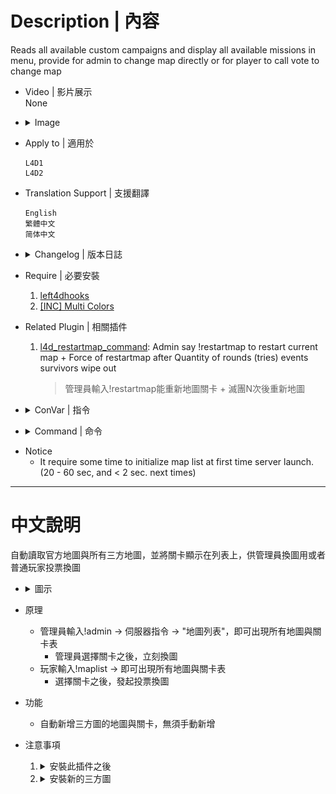 
# Description | 內容
Reads all available custom campaigns and display all available missions in menu, provide for admin to change map directly or for player to call vote to change map

* Video | 影片展示
<br/>None

* <details><summary>Image</summary>

	* !admin -> Server Commands -> "List of Maps"
	<br/>![l4d_all_missions_list_1](image/l4d_all_missions_list_1.jpg)
	<br/>![l4d_all_missions_list_2](image/l4d_all_missions_list_2.jpg)
	* Type !maplist and call a vote to change map.
	<br/>![l4d_all_missions_list_3](image/l4d_all_missions_list_3.jpg)
</details>

* Apply to | 適用於
    ```
    L4D1
    L4D2
    ```

* Translation Support | 支援翻譯
	```
	English
	繁體中文
	简体中文
	```

* <details><summary>Changelog | 版本日誌</summary>

    * v1.1 (2023-7-8)
        * Add vote system, non-admin players can use command to view mission list and call a vote to change map.

    * v1.0 (2023-7-5)
        * Initial Release
</details>

* Require | 必要安裝
	1. [left4dhooks](https://forums.alliedmods.net/showthread.php?t=321696)
	2. [[INC] Multi Colors](https://github.com/fbef0102/L4D1_2-Plugins/releases/tag/Multi-Colors)

* Related Plugin | 相關插件
	1. [l4d_restartmap_command](https://github.com/fbef0102/Game-Private_Plugin/tree/main/Plugin_%E6%8F%92%E4%BB%B6/Map_%E9%97%9C%E5%8D%A1/l4d_restartmap_command): Admin say !restartmap to restart current map + Force of restartmap after Quantity of rounds (tries) events survivors wipe out
    	> 管理員輸入!restartmap能重新地圖關卡 + 滅團N次後重新地圖

* <details><summary>ConVar | 指令</summary>

	* cfg/sourcemod/l4d_all_missions_list.cfg
		```php
        // Delay to start another a vote after vote ends.
        l4d_all_missions_list_vote_delay "60"

        // If 1, player can use comamnd !maplist and call a vote to change map.
        l4d_all_missions_list_vote_enable "1"

        // Numbers of real survivor and infected player required to start a vote to change map.
        l4d_all_missions_list_vote_required "2"
		```
</details>

* <details><summary>Command | 命令</summary>
    
	* **Display mission list and vote to change map**
		```php
		sm_maplist
		```

	* **Update mission list manually (Adm required: ADMFLAG_BAN)**
		```php
		sm_mission_list_update
		```
</details>

* Notice
  * It require some time to initialize map list at first time server launch. (20 - 60 sec, and < 2 sec. next times)

- - - -
# 中文說明
自動讀取官方地圖與所有三方地圖，並將關卡顯示在列表上，供管理員換圖用或者普通玩家投票換圖

* <details><summary>圖示</summary>

	<br/>![l4d_all_missions_list_1_zho](image/zho/l4d_all_missions_list_1.jpg)
	<br/>![l4d_all_missions_list_2_zho](image/zho/l4d_all_missions_list_2.jpg)
    <br/>![l4d_all_missions_list_3_zho](image/zho/l4d_all_missions_list_3.jpg)
</details>

* 原理
    * 管理員輸入!admin -> 伺服器指令 -> "地圖列表"，即可出現所有地圖與關卡表
      * 管理員選擇關卡之後，立刻換圖
    * 玩家輸入!maplist -> 即可出現所有地圖與關卡表
      * 選擇關卡之後，發起投票換圖

* 功能
	* 自動新增三方圖的地圖與關卡，無須手動新增

* 注意事項
    1. <details><summary>安裝此插件之後</summary>

        * 第一次啟動伺服器時，插件需要花30~60秒讀取分析地圖，因此伺服器卡住是正常的現象，請等待插件跑完
        * 安裝上這個插件並啟動伺服器之後，伺服器會自動產生以下檔案
            * data\l4d_all_missions_list_coop.txt
            * data\l4d_all_missions_list_scavenge.txt
            * data\l4d_all_missions_list_survival.txt
            * data\l4d_all_missions_list_versus.txt
    </details>

    2. <details><summary>安裝新的三方圖</summary>

        * 每當安裝三方圖時，left4dead2\addons\sourcemod\data\內的文件內容會有變化，自動新增三方圖的地圖與關卡
        * 反之，每當移除三方圖時，自動移除三方圖的地圖與關卡
            * data\l4d_all_missions_list_coop.txt
            * data\l4d_all_missions_list_scavenge.txt
            * data\l4d_all_missions_list_survival.txt
            * data\l4d_all_missions_list_versus.txt
    </details>